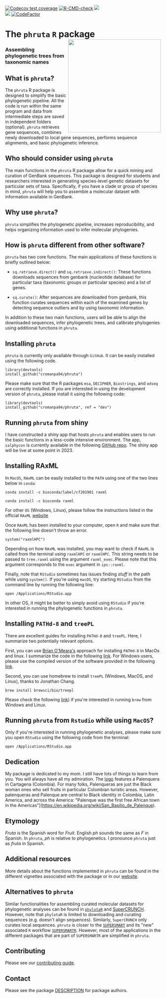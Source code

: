   <!-- badges: start -->
  [![Codecov test coverage](https://codecov.io/gh/cromanpa94/phruta/branch/main/graph/badge.svg)](https://codecov.io/gh/cromanpa94/phruta?branch=main)
  [![R-CMD-check](https://github.com/cromanpa94/phruta/workflows/R-CMD-check/badge.svg)](https://github.com/cromanpa94/phruta/actions)
  [![](https://img.shields.io/badge/lifecycle-maturing-blue.svg)](https://lifecycle.r-lib.org/articles/stages.html#maturing)  
  [![](https://img.shields.io/github/languages/code-size/cromanpa94/phruta.svg)](https://github.com/cromanpa94/phruta)
  [![CodeFactor](https://www.codefactor.io/repository/github/cromanpa94/phruta/badge)](https://www.codefactor.io/repository/github/cromanpa94/phruta)  <!-- badges: end -->

# The `phruta` `R` package <a href='https://cromanpa94.github.io/phruta'><img src='man/figures/logo.png' align="right" height="300" /></a>

### Assembling phylogenetic trees from taxonomic names

## What is `phruta`?

The `phruta` R package is designed to simplify the basic phylogenetic pipeline. All the code is run within the same program and data from intermediate steps are saved in independent folders (optional). `phruta` retrieves gene sequences, combines newly downloaded to local gene sequences, performs sequence alignments, and basic phylogenetic inference. 

## Who should consider using `phruta`

The main functions in the `phruta` R package allow for a quick mining and curation of GenBank sequences. This package is designed for students and researchers interested in generating species-level genetic datasets for particular sets of taxa. Specifically, if you have a clade or group of species in mind, `phruta` will help you to assemble a molecular dataset with information available in GenBank.


## Why use `phruta`?

`phruta` simplifies the phylogenetic pipeline, increases reproducibility, and helps organizing information used to infer molecular phylogenies.

## How is `phruta` different from other software?

`phruta` has two core functions. The main applications of these functions is briefly outlined below:

- `sq.retrieve.direct()` and `sq.retrieve.indirect()`: These functions downloads sequences from genbank (nucleotide database) for particular taxa (taxonomic groups or particular species) and a list of genes. 

- `sq.curate()`: After sequences are downloaded from genbank, this function curates sequences within each of the examined genes by detecting sequence outliers and by using taxonomic information. 

In addition to these two main functions, users will be able to align the downloaded sequences, infer phylogenetic trees, and calibrate phylogenies using additional functions in `phruta`.


## Installing `phruta`

`phruta` is currently only available through `GitHub`. It can be easily installed using the following code.

```
library(devtools) 
install_github("cromanpa94/phruta")
```

Please make sure that the R packages `msa`, `DECIPHER`, `Biostrings`, and `odseq` are correctly installed. If you are interested in using the development version of `phruta`, please install it using the following code:

```
library(devtools)
install_github("cromanpa94/phruta", ref = "dev")
```

## Running `phruta` from shiny

I have constructed a shiny app that hosts `phruta` and enables users to run the basic functions in a less-code intensive environment. The app, `salphycon` is currently available in the following [GitHub repo](https://github.com/cromanpa94/salphycon). The shiny app will be live at some point in 2023.


## Installing RAxML <a name="paragraph1"></a>


In `MacOS`, `RAxML` can be easily installed to the `PATH` using one of the two lines below in `conda`:

```{bash eval=FALSE}
conda install -c bioconda/label/cf201901 raxml 
```

```{bash eval=FALSE}
conda install -c bioconda raxml
```

For other `OS` (Windows, Linux), please follow the instructions listed in the official `RAxML` [website](https://cme.h-its.org/exelixis/web/software/raxml/)

Once `RAxML` has been installed to your computer, open `R` and make sure that the following line doesn't throw an error.

```{r eval=FALSE}
system("raxmlHPC")
```

Depending on how `RAxML` was installed, you may want to check if `RAxML` is called from the terminal using `raxmlHPC` or `raxmlHPC`. This string needs to be passed to `tree.raxml` using the argument `raxml_exec`. Please note that this argument corresponds to the `exec` argument in `ips::raxml`. 

Finally, note that `RStudio` sometimes has issues finding *stuff* in the path while using `system()`. If you're using `macOS`, try starting `RStudio` from the command line by running the following line:

```{bash eval=FALSE}
open /Applications/RStudio.app
```

In other OS, it might be better to simply avoid using `RStudio` if you're interested in running the phylogenetic functions in `phruta`.

## Installing `PATHd-8` and `treePL` <a name="paragraph2"></a>

There are excellent guides for installing `PATHd-8` and `treePL`. Here, I summarize two potentially relevant options.

First, you can use [Brian O'Meara's](https://github.com/bomeara/phydocker/blob/master/Dockerfile) approach for installing `PATHd-8` in MacOs and linux. I summarize the code in the following [link](https://gist.github.com/cromanpa94/a43bc710a17220f71d796d6590ea7fe4). For Windows users, please use the compiled version of the software provided in the following [link](https://www2.math.su.se/PATHd8/).

Second, you can use homebrew to install `treePL` (Windows, MacOS, and Linux), thanks to Jonathan Chang.

```{bash eval = F}
brew install brewsci/bio/treepl
```

Please check the following [link](https://docs.brew.sh/Homebrew-on-Linux)) if you're interested in running `brew` from Windows and Linux.


## Running `phruta` from `Rstudio` while using `MacOS`?

Only if you're interested in running phylogenetic analyses, please make sure you open `RStudio` using the following code from the terminal:

```{bash eval=FALSE}
open /Applications/RStudio.app
```

## Dedication

My package is dedicated to my mom. I still have lots of things to learn from you. You will always have all my admiration. The [logo](https://www.flickr.com/photos/gufomusike/3462117620/in/photolist-6NFiPi-xoLbca-FtC6yJ-4nk6wS-x2AZV-b3MUv8-e2B7qj-4uCwwa-e3PJxi-2ePGmUM-b2wBVi-obHf1x-5iP26P-4juoE6-z881E-z88t3-9GmTbQ-dGvrFe-22APdBs-p2t5Zv-8DWQw8-6fAJ2G-7jQhu2-7LEkkL-7vBdyF-jTdXSR-kcntD1-aWGfnx-bk59CK-5JfhKt-6gWfX7-reVehy-bjk7Ki-2xnGjv-dLJbq9-e3VjY3-ugz6U-FGVagm-iqVRuD-YE5pLe-2kPkt84-2kHhswd) features a Palenquera in Cartagena (Colombia). For many folks, Palenqueras are just the Black woman ones who sell fruits in particular Colombian turistic areas. However, palenqueras and Palenque are central to Black identity in Colombia, Latin America, and across the America: "Palenque was the first free African town in the Americas"](https://en.wikipedia.org/wiki/San_Basilio_de_Palenque).

## Etymology

_Fruta_ is the Spanish word for _Fruit_. English _ph_ sounds the same as _F_ in Spanish. In `phruta`, _ph_ is relative to phylogenetics. I pronounce `phruta` just as _fruta_ in Spanish.

## Additional resources

More details about the functions implemented in `phruta` can be found in the different vignettes associated with the package or in our [website](https://cromanpa94.github.io/phruta/).

## Alternatives to `phruta`

Similar functionalities for assembling curated molecular datasets for phylogenetic analyses can be found in [`phylotaR`](https://github.com/ropensci/phylotaR) and [SuperCRUNCH](https://github.com/dportik/SuperCRUNCH). However, note that `phylotaR` is limited to downloading and curating sequences (e.g. doesn't align sequences). Similarly, `SuperCRUNCH` only curates local sequences. `phruta` is closer to the [`SUPERSMART`](https://academic.oup.com/sysbio/article/66/2/152/2418028) and its "new" associated `R` workflow [`SUPERSMARTR`](https://github.com/AntonelliLab/supersmartR). However, most of the applications in the different packages that are part of `SUPERSMARTR` are simplified in `phruta`. 


## Contributing

Please see our [contributing guide](CONTRIBUTING).

## Contact

Please see the package [DESCRIPTION](DESCRIPTION) for package authors.


